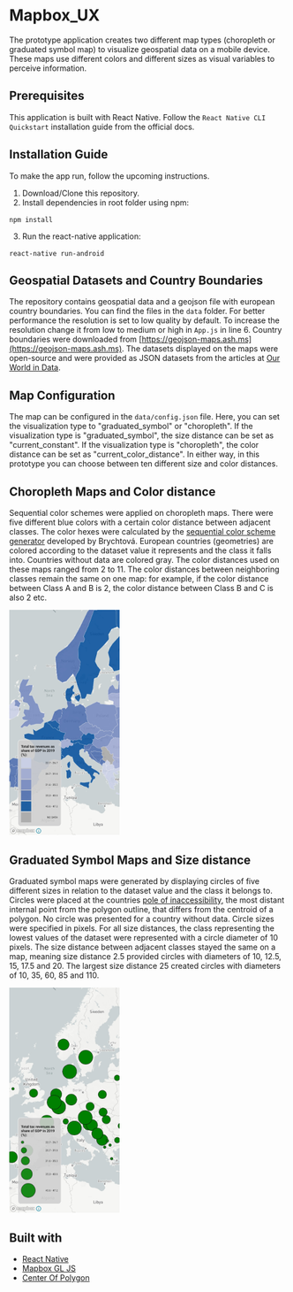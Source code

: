 # Mapbox_UX

The prototype application creates two different map types (choropleth or graduated symbol map) to visualize geospatial data on a mobile device. These maps use different colors and different sizes as visual variables to perceive information. 

## Prerequisites

This application is built with React Native. Follow the `React Native CLI Quickstart` installation guide from the official docs.

## Installation Guide

To make the app run, follow the upcoming instructions.

1. Download/Clone this repository.
2. Install dependencies in root folder using npm:
```
npm install
```
3. Run the react-native application:
```
react-native run-android
```

## Geospatial Datasets and Country Boundaries
The repository contains geospatial data and a geojson file with european country boundaries. You can find the files in the `data` folder. For better performance the resolution is set to low quality by default. To increase the resolution change it from low to medium or high in `App.js` in line 6. Country boundaries were downloaded from [https://geojson-maps.ash.ms](https://geojson-maps.ash.ms). The datasets displayed on the maps were open-source and were provided as JSON datasets from the articles at [Our World in Data](https://ourworldindata.org). 

## Map Configuration
The map can be configured in the `data/config.json` file. Here, you can set the visualization type to "graduated_symbol" or "choropleth". If the visualization type is "graduated_symbol", the size distance can be set as "current_constant". If the visualization type is "choropleth", the color distance can be set as "current_color_distance". In either way, in this prototype you can choose between ten different size and color distances. 

## Choropleth Maps and Color distance
Sequential color schemes were applied on choropleth maps. There were five different blue colors with a certain color distance between adjacent classes. The color hexes were calculated by the [sequential color scheme generator](http://eyetracking.upol.cz/color/) developed by Brychtová. European countries (geometries) are colored according to the dataset value it represents and the class it falls into. Countries without data are colored gray. The color distances used on these maps ranged from 2 to 11. The color distances between neighboring classes remain the same on one map: for example, if the color distance between Class A and B is 2, the color distance between Class B and C is also 2 etc.

<img src="screenshots/chm_screenshot.jpg" width="200"/>

## Graduated Symbol Maps and Size distance
Graduated symbol maps were generated by displaying circles of five different sizes in relation to the dataset value and the class it belongs to. Circles were placed at the countries [pole of inaccessibility](https://inaccessibility.net/calculating-poles-of-inaccessibility/), the most distant internal point from the polygon outline, that differs from the centroid of a polygon. No circle was presented for a country without data. Circle sizes were specified in pixels. For all size distances, the class representing the lowest values of the dataset were represented with a circle diameter of 10 pixels. The size distance between adjacent classes stayed the same on a map, meaning size distance 2.5 provided circles with diameters of 10, 12.5, 15, 17.5 and 20. The largest size distance 25 created circles with diameters of 10, 35, 60, 85 and 110.

<img src="screenshots/gsm_screenshot.jpg" width="200"/>

## Built with
- [React Native](https://reactnative.dev)
- [Mapbox GL JS](https://github.com/rnmapbox/maps)
- [Center Of Polygon](https://github.com/mapbox/polylabel)
